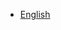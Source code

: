 * [English](/en/monitor/monitor)

<!--* Empezar
  * [Empezar](quickstart.md)
  * [Página](cover.md)

* Configuración
  * [Configuración](configuration.md)
  * [Marcado](language-highlight.md)-->